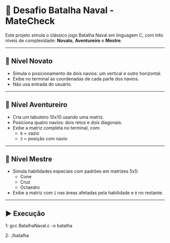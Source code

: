 # 🚢 Desafio Batalha Naval - MateCheck

Este projeto simula o clássico jogo Batalha Naval em linguagem C, com três níveis de complexidade: **Novato**, **Aventureiro** e **Mestre**.

---

## 🔰 Nível Novato

- Simula o posicionamento de dois navios: um vertical e outro horizontal.
- Exibe no terminal as coordenadas de cada parte dos navios.
- Não usa entrada do usuário.

---

## 🧭 Nível Aventureiro

- Cria um tabuleiro 10x10 usando uma matriz.
- Posiciona quatro navios: dois retos e dois diagonais.
- Exibe a matriz completa no terminal, com:
  - `0` = vazio
  - `3` = posição com navio

---

## 🧠 Nível Mestre

- Simula habilidades especiais com padrões em matrizes 5x5:
  - Cone
  - Cruz
  - Octaedro
- Exibe a matriz com `1` nas áreas afetadas pela habilidade e `0` no restante.

---

## ▶️ Execução
1:
gcc BatalhaNaval.c -o batalha

2:
./batalha
